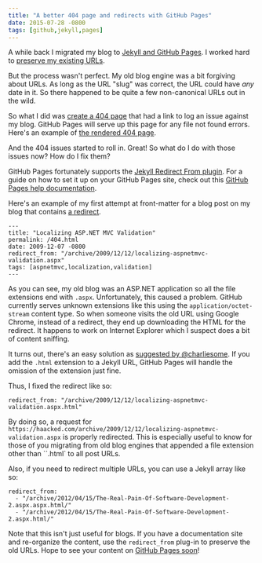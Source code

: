 ```yaml
---
title: "A better 404 page and redirects with GitHub Pages"
date: 2015-07-28 -0800
tags: [github,jekyll,pages]
---
```


A while back I migrated my blog to [Jekyll and GitHub Pages](https://haacked.com/archive/2013/12/02/dr-jekyll-and-mr-haack/). I worked hard to [preserve my existing URLs](https://haacked.com/archive/2013/12/03/jekyll-url-extensions/).

But the process wasn't perfect. My old blog engine was a bit forgiving about URLs. As long as the URL "slug" was correct, the URL could have _any_ date in it. So there happened to be quite a few non-canonical URLs out in the wild.

So what I did was [create a 404 page](https://github.com/Haacked/haacked.com/blob/gh-pages/404.html) that had a link to log an issue against my blog. GitHub Pages will serve up this page for any file not found errors. Here's an example of [the rendered 404 page](https://haacked.com/file-not-found).

And the 404 issues started to roll in. Great! So what do I do with those issues now? How do I fix them?

GitHub Pages fortunately supports the [Jekyll Redirect From plugin](https://help.github.com/articles/redirects-on-github-pages/). For a guide on how to set it up on your GitHub Pages site, check out this [GitHub Pages help documentation](https://help.github.com/articles/redirects-on-github-pages/).

Here's an example of my first attempt at front-matter for a blog post on my blog that contains [a redirect](https://github.com/Haacked/haacked.com/pull/215/files#diff-9e168ebaefc83b0e55df0ee649a693edR7).

```
---
title: "Localizing ASP.NET MVC Validation"
permalink: /404.html
date: 2009-12-07 -0800
redirect_from: "/archive/2009/12/12/localizing-aspnetmvc-validation.aspx"
tags: [aspnetmvc,localization,validation]
---
```

As you can see, my old blog was an ASP.NET application so all the file extensions end with `.aspx`. Unfortunately, this caused a problem. GitHub currently serves unknown extensions like this using the `application/octet-stream` content type. So when someone visits the old URL using Google Chrome, instead of a redirect, they end up downloading the HTML for the redirect. It happens to work on Internet Explorer which I suspect does a bit of content sniffing.

It turns out, there's an easy solution as [suggested by @charliesome](https://github.com/Haacked/haacked.com/pull/215/files#r35655387). If you add the `.html` extension to a Jekyll URL, GitHub Pages will handle the omission of the extension just fine.

Thus, I fixed the redirect like so:

```
redirect_from: "/archive/2009/12/12/localizing-aspnetmvc-validation.aspx.html"
```

By doing so, a request for `https://haacked.com/archive/2009/12/12/localizing-aspnetmvc-validation.aspx` is properly redirected. This is especially useful to know for those of you migrating from old blog engines that appended a file extension other than ``.html` to all post URLs.

Also, if you need to redirect multiple URLs, you can use a Jekyll array like so:

```
redirect_from:
  - "/archive/2012/04/15/The-Real-Pain-Of-Software-Development-2.aspx.aspx.html/"
  - "/archive/2012/04/15/The-Real-Pain-Of-Software-Development-2.aspx.html/"
```

Note that this isn't just useful for blogs. If you have a documentation site and re-organize the content, use the `redirect_from` plug-in to preserve the old URLs. Hope to see your content on [GitHub Pages soon](https://pages.github.com/)!
